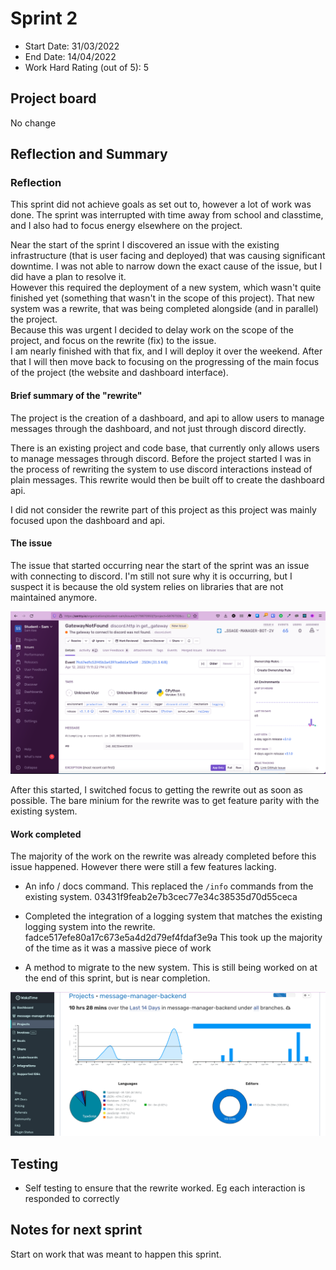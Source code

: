 # Sprint 2

- Start Date: 31/03/2022
- End Date: 14/04/2022
- Work Hard Rating (out of 5): 5

## Project board

No change

## Reflection and Summary

### Reflection

This sprint did not achieve goals as set out to, however a lot of work was done. The sprint was interrupted with time away from school and classtime, and I also had to focus energy elsewhere on the project.

Near the start of the sprint I discovered an issue with the existing infrastructure (that is user facing and deployed) that was causing significant downtime. I was not able to narrow down the exact cause of the issue, but I did have a plan to resolve it.  
However this required the deployment of a new system, which wasn't quite finished yet (something that wasn't in the scope of this project). That new system was a rewrite, that was being completed alongside (and in parallel) the project.  
Because this was urgent I decided to delay work on the scope of the project, and focus on the rewrite (fix) to the issue.  
I am nearly finished with that fix, and I will deploy it over the weekend. After that I will then move back to focusing on the progressing of the main focus of the project (the website and dashboard interface).

#### Brief summary of the "rewrite"

The project is the creation of a dashboard, and api to allow users to manage messages through the dashboard, and not just through discord directly.

There is an existing project and code base, that currently only allows users to manage messages through discord.
Before the project started I was in the process of rewriting the system to use discord interactions instead of plain messages. This rewrite would then be built off to create the dashboard api.

I did not consider the rewrite part of this project as this project was mainly focused upon the dashboard and api.

#### The issue

The issue that started occurring near the start of the sprint was an issue with connecting to discord. I'm still not sure why it is occurring, but I suspect it is because the old system relies on libraries that are not maintained anymore.

![error](https://github.com/message-manager-discord/nzqa-documents/blob/0970d4ccef6c52676f90f1ab076829093f9b9dd3/sprint_2/error.png)

After this started, I switched focus to getting the rewrite out as soon as possible. The bare minium for the rewrite was to get feature parity with the existing system.

#### Work completed

The majority of the work on the rewrite was already completed before this issue happened. However there were still a few features lacking.

- An info / docs command. This replaced the `/info` commands from the existing system. 03431f9feab2e7b3cec77e34c38535d70d55ceca

- Completed the integration of a logging system that matches the existing logging system into the rewrite. fadce517efe80a17c673e5a4d2d79ef4fdaf3e9a This took up the majority of the time as it was a massive piece of work

- A method to migrate to the new system. This is still being worked on at the end of this sprint, but is near completion.

![wakatime](https://github.com/message-manager-discord/nzqa-documents/blob/0970d4ccef6c52676f90f1ab076829093f9b9dd3/sprint_2/wakatime.png)

## Testing

- Self testing to ensure that the rewrite worked. Eg each interaction is responded to correctly

## Notes for next sprint

Start on work that was meant to happen this sprint.
